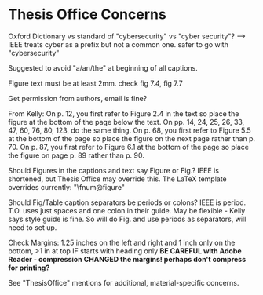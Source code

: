 # Thesis Office Concerns

Oxford Dictionary vs standard of "cybersecurity" vs "cyber security"? --> IEEE treats cyber as a prefix but not a common one. safer to go with "cybersecurity"

Suggested to avoid "a/an/the" at beginning of all captions.

Figure text must be at least 2mm. check fig 7.4, fig 7.7

Get permission from authors, email is fine?

From Kelly:
On p. 12, you first refer to Figure 2.4 in the text so place the figure at the bottom of the page below the text.
On pp. 14, 24, 25, 26, 33, 47, 60, 76, 80, 123, do the same thing.
On p. 68, you first refer to Figure 5.5 at the bottom of the page so place the figure on the next page rather than p. 70.
On p. 87, you first refer to Figure 6.1 at the bottom of the page so place the figure on page p. 89 rather than p. 90.

Should Figures in the captions and text say Figure or Fig.? IEEE is shortened, but Thesis Office may override this. The LaTeX template overrides currently: "\fnum@figure"

Should Fig/Table caption separators be periods or colons? IEEE is period. T.O. uses just spaces and one colon in their guide. May be flexible - Kelly says style guide is fine. So will do Fig. and use periods as separators, will need to set up.

Check Margins: 1.25 inches on the left and right and 1 inch only on the bottom, >1 in at top IF starts with heading only
**BE CAREFUL with Adobe Reader - compression CHANGED the margins! perhaps don't compress for printing?**

See "ThesisOffice" mentions for additional, material-specific concerns.
